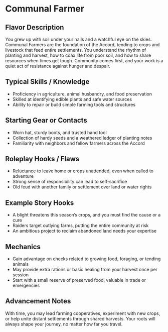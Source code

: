 # Communal Farmer

## Flavor Description

You grew up with soil under your nails and a watchful eye on the skies. Communal Farmers are the foundation of the Accord, tending to crops and livestock that feed entire settlements. You understand the rhythm of planting and harvest, how to coax life from poor soil, and how to share resources when times get tough. Community comes first, and your work is a quiet act of resistance against hunger and despair.

## Typical Skills / Knowledge

- Proficiency in agriculture, animal husbandry, and food preservation
- Skilled at identifying edible plants and safe water sources
- Ability to repair or build simple farming tools and structures

## Starting Gear or Contacts

- Worn hat, sturdy boots, and trusted hand tool
- Collection of hardy seeds and a weathered ledger of planting notes
- Familiarity with neighbors and fellow farmers across the Accord

## Roleplay Hooks / Flaws

- Reluctance to leave home or crops unattended, even when called to adventure
- Strong sense of responsibility can lead to self-sacrifice
- Old feud with another family or settlement over land or water rights

## Example Story Hooks

- A blight threatens this season’s crops, and you must find the cause or a cure
- Raiders target outlying farms, putting the entire community at risk
- An ambitious project to reclaim abandoned land needs your expertise

## Mechanics

- Gain advantage on checks related to growing food, foraging, or tending animals
- May provide extra rations or basic healing from your harvest once per session
- Start with a small reserve of preserved food, valuable in trade or emergencies

## Advancement Notes

With time, you may lead farming cooperatives, experiment with new crops, or help unite distant settlements through shared harvests. Your roots will always shape your journey, no matter how far you travel.

